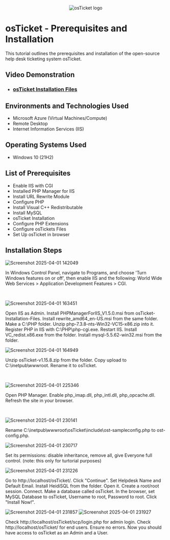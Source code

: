 <p align="center">
<img src="https://i.imgur.com/Clzj7Xs.png" alt="osTicket logo"/>
</p>

<h1>osTicket - Prerequisites and Installation</h1>
This tutorial outlines the prerequisites and installation of the open-source help desk ticketing system osTicket.<br />


<h2>Video Demonstration</h2>

- ### [osTicket Installation Files](https://docs.osticket.com/en/latest/Getting%20Started/Installation.html)

<h2>Environments and Technologies Used</h2>

- Microsoft Azure (Virtual Machines/Compute)
- Remote Desktop
- Internet Information Services (IIS)

<h2>Operating Systems Used </h2>

- Windows 10</b> (21H2)

<h2>List of Prerequisites</h2>

- Enable IIS with CGI
- Installed PHP Manager for IIS
- Install URL Rewrite Module
- Configure PHP
- Install Visual C++ Redistributable
- Install MySQL
- osTicket Installation
- Configure PHP Extensions
- Configure osTickets Files
- Set Up osTicket in browser

<h2>Installation Steps</h2>


![Screenshot 2025-04-01 142049](https://github.com/user-attachments/assets/80cd9872-9500-4816-9049-2cfb2a5071d8)

<p>
In Windows Control Panel, navigate to Programs, and choose 'Turn Windows features on or off', then enable IIS and the following: World Wide Web Services > Application Development Features > CGI.
</p>
<br />


![Screenshot 2025-04-01 163451](https://github.com/user-attachments/assets/5e57d9d5-3326-431a-988d-a62f45cb9af1)

<p>
Open IIS as Admin. Install PHPManagerForIIS_V1.5.0.msi from osTicket-Installation-Files. Install rewrite_amd64_en-US.msi from the same folder. Make a C:\PHP folder. Unzip php-7.3.8-nts-Win32-VC15-x86.zip into it. Register PHP in IIS with C:\PHP\php-cgi.exe. Restart IIS. Install VC_redist.x86.exe from the folder. Install mysql-5.5.62-win32.msi from the folder.
<br />


![Screenshot 2025-04-01 164949](https://github.com/user-attachments/assets/1a545381-a6bf-4e90-89b7-d74f3f46344e)

<p>
Unzip osTicket-v1.15.8.zip from the folder. Copy upload to C:\inetpub\wwwroot. Rename it to osTicket. 
</p>
<br />


![Screenshot 2025-04-01 225346](https://github.com/user-attachments/assets/9a345d92-6346-44de-a513-7cbb3f0d9fa7)

<p>
Open PHP Manager. Enable php_imap.dll, php_intl.dll, php_opcache.dll. Refresh the site in your browser.
</p> 
<br />


![Screenshot 2025-04-01 230141](https://github.com/user-attachments/assets/4ae2a4e6-b9c4-40a2-9bce-daf9d2398215)

<p>
Rename C:\inetpub\wwwroot\osTicket\include\ost-sampleconfig.php to ost-config.php. 
</p>


![Screenshot 2025-04-01 230717](https://github.com/user-attachments/assets/7c529cf9-bacf-4d01-b299-55e5b72295cf)

<p>
Set its permissions: disable inheritance, remove all, give Everyone full control. (note: this only for turtorial purposes)
</p>


![Screenshot 2025-04-01 231226](https://github.com/user-attachments/assets/1b9deac6-d329-484f-ad4c-65812af3580b)

<p>
Go to http://localhost/osTicket/. Click "Continue". Set Helpdesk Name and Default Email. Install HeidiSQL from the folder. Open it. Create a root/root session. Connect. Make a database called osTicket. In the browser, set MySQL Database to osTicket, Username to root, Password to root. Click "Install Now!".
</p>


![Screenshot 2025-04-01 231857](https://github.com/user-attachments/assets/88ac9008-5f89-4488-91c5-b85a5d553b9e) ![Screenshot 2025-04-01 231927](https://github.com/user-attachments/assets/431393ca-d874-4550-bfbb-5cb84c2af215)

<p>
Check http://localhost/osTicket/scp/login.php for admin login. Check http://localhost/osTicket/ for end users. Ensure no errors. Now you should have access to osTicket as an Admin and a User.
</p>
